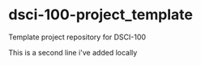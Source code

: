 # dsci-100-project_template
Template project repository for DSCI-100

This is a second line i've added locally